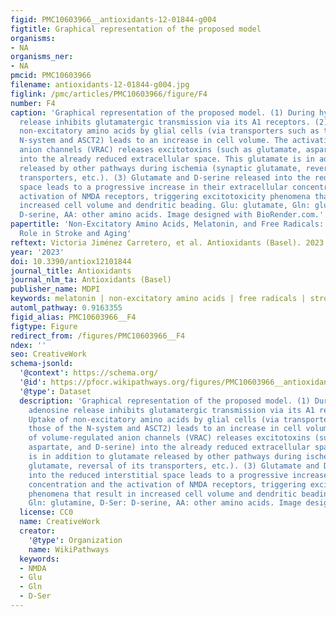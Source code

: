 ```yaml
---
figid: PMC10603966__antioxidants-12-01844-g004
figtitle: Graphical representation of the proposed model
organisms:
- NA
organisms_ner:
- NA
pmcid: PMC10603966
filename: antioxidants-12-01844-g004.jpg
figlink: /pmc/articles/PMC10603966/figure/F4
number: F4
caption: 'Graphical representation of the proposed model. (1) During hypoxia, adenosine
  release inhibits glutamatergic transmission via its A1 receptors. (2) Uptake of
  non-excitatory amino acids by glial cells (via transporters such as those of the
  N-system and ASCT2) leads to an increase in cell volume. The activation of volume-regulated
  anion channels (VRAC) releases excitotoxins (such as glutamate, aspartate, and D-serine)
  into the already reduced extracellular space. This glutamate is in addition to glutamate
  released by other pathways during ischemia (synaptic glutamate, reversal of its
  transporters, etc.). (3) Glutamate and D-serine released into the reduced interstitial
  space leads to a progressive increase in their extracellular concentration and the
  activation of NMDA receptors, triggering excitotoxicity phenomena that result in
  increased cell volume and dendritic beading. Glu: glutamate, Gln: glutamine, D-Ser:
  D-serine, AA: other amino acids. Image designed with BioRender.com.'
papertitle: 'Non-Excitatory Amino Acids, Melatonin, and Free Radicals: Examining the
  Role in Stroke and Aging'
reftext: Victoria Jiménez Carretero, et al. Antioxidants (Basel). 2023 Oct;12(10).
year: '2023'
doi: 10.3390/antiox12101844
journal_title: Antioxidants
journal_nlm_ta: Antioxidants (Basel)
publisher_name: MDPI
keywords: melatonin | non-excitatory amino acids | free radicals | stroke | aging
automl_pathway: 0.9163355
figid_alias: PMC10603966__F4
figtype: Figure
redirect_from: /figures/PMC10603966__F4
ndex: ''
seo: CreativeWork
schema-jsonld:
  '@context': https://schema.org/
  '@id': https://pfocr.wikipathways.org/figures/PMC10603966__antioxidants-12-01844-g004.html
  '@type': Dataset
  description: 'Graphical representation of the proposed model. (1) During hypoxia,
    adenosine release inhibits glutamatergic transmission via its A1 receptors. (2)
    Uptake of non-excitatory amino acids by glial cells (via transporters such as
    those of the N-system and ASCT2) leads to an increase in cell volume. The activation
    of volume-regulated anion channels (VRAC) releases excitotoxins (such as glutamate,
    aspartate, and D-serine) into the already reduced extracellular space. This glutamate
    is in addition to glutamate released by other pathways during ischemia (synaptic
    glutamate, reversal of its transporters, etc.). (3) Glutamate and D-serine released
    into the reduced interstitial space leads to a progressive increase in their extracellular
    concentration and the activation of NMDA receptors, triggering excitotoxicity
    phenomena that result in increased cell volume and dendritic beading. Glu: glutamate,
    Gln: glutamine, D-Ser: D-serine, AA: other amino acids. Image designed with BioRender.com.'
  license: CC0
  name: CreativeWork
  creator:
    '@type': Organization
    name: WikiPathways
  keywords:
  - NMDA
  - Glu
  - Gln
  - D-Ser
---
```

